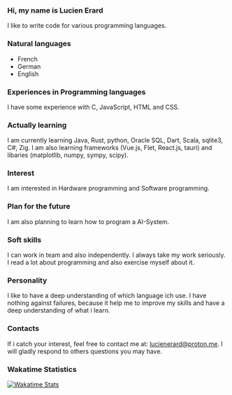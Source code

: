 ### Hi, my name is Lucien Erard
I like to write code for various programming languages.

### Natural languages
- French
- German
- English
  
### Experiences in Programming languages
I have some experience with C, JavaScript, HTML and CSS.

### Actually learning
I am currently learning Java, Rust, python, Oracle SQL, Dart, Scala, sqlite3, C#, Zig. I am also learning frameworks (Vue.js, Flet, React.js, tauri) and libaries (matplotlib, numpy, sympy, scipy). 

### Interest
I am interested in Hardware programming and Software programming.

### Plan for the future
I am also planning to learn how to program a AI-System.

### Soft skills 
I can work in team and also independently.
I always take my work seriously. I read a lot about programming and also exercise myself about it.

### Personality
I like to have a deep understanding of which language ich use. I have nothing against failures, because it help me to improve my skills and have a deep understanding of what i learn.

### Contacts
If i catch your interest, feel free to contact me at: lucienerard@proton.me.
I will gladly respond to others questions you may have.

### Wakatime Statistics
[![Wakatime Stats](https://github-readme-stats.vercel.app/api/wakatime?username=erardlucien&theme=white&hide=properties,yaml,text,jshell,batchfile,json,git+config,gitignore+file,IDEA_MODULE,CLASS,CSV,PHP&langs_count=15)](https://wakatime.com/@erardlucien)
